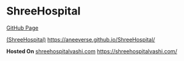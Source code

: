 # ShreeHospital

[GitHub Page]([url](https://github.com/AneeVerse/ShreeHospital/blob/main/README.md))

[(ShreeHospital)]([url](https://aneeverse.github.io/ShreeHospital/)) https://aneeverse.github.io/ShreeHospital/

**Hosted On** 
[shreehospitalvashi.com]([url](https://shreehospitalvashi.com/)) https://shreehospitalvashi.com/
